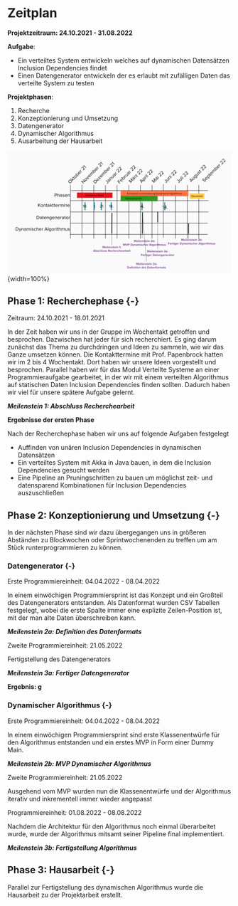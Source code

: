 # Zeitplan

**Projektzeitraum: 24.10.2021 - 31.08.2022**

**Aufgabe**:

- Ein verteiltes System entwickeln welches auf dynamischen Datensätzen Inclusion Dependencies findet
- Einen Datengenerator entwickeln der es erlaubt mit zufälligen Daten das verteilte System zu testen

**Projektphasen**:

1. Recherche
2. Konzeptionierung und Umsetzung
  1. Datengenerator
  2. Dynamischer Algorithmus
3. Ausarbeitung der Hausarbeit

<!--<div style="position:relative; z-index: 100; margin-left: -100px; margin-right: -100px; overflow: visible">-->

![](imgs/Zeitplan.png){width=100%}

<!-- </div>-->

## Phase 1: Recherchephase {-}

Zeitraum: 24.10.2021 - 18.01.2021

In der Zeit haben wir uns in der Gruppe im Wochentakt getroffen und besprochen. Dazwischen hat jeder für sich recherchiert. Es ging darum zunächst das Thema zu durchdringen und Ideen zu sammeln, wie wir das Ganze umsetzen können. Die Kontakttermine mit Prof. Papenbrock hatten wir im 2 bis 4 Wochentakt. Dort haben wir unsere Ideen vorgestellt und besprochen. Parallel haben wir für das Modul Verteilte Systeme an einer Programmieraufgabe gearbeitet, in der wir mit einem verteilten Algorithmus auf statischen Daten Inclusion Dependencies finden sollten. Dadurch haben wir viel für unsere spätere Aufgabe gelernt.

**_Meilenstein 1: Abschluss Recherchearbeit_**

**Ergebnisse der ersten Phase**

Nach der Recherchephase haben wir uns auf folgende Aufgaben festgelegt

- Auffinden von unären Inclusion Dependencies in dynamischen Datensätzen
- Ein verteiltes System mit Akka in Java bauen, in dem die Inclusion Dependencies gesucht werden
- Eine Pipeline an Pruningschritten zu bauen um möglichst zeit- und datensparend Kombinationen für Inclusion Dependencies auszuschließen

## Phase 2: Konzeptionierung und Umsetzung {-}

In der nächsten Phase sind wir dazu übergegangen uns in größeren Abständen zu Blockwochen oder Sprintwochenenden zu treffen um am Stück runterprogrammieren zu können.

### Datengenerator {-}

Erste Programmiereinheit: 04.04.2022 - 08.04.2022

In einem einwöchigen Programmiersprint ist das Konzept und ein Großteil des Datengenerators entstanden. Als Datenformat wurden CSV Tabellen festgelegt, wobei die erste Spalte immer eine explizite Zeilen-Position ist, mit der man alte Daten überschreiben kann.

**_Meilenstein 2a: Definition des Datenformats_**

Zweite Programmiereinheit: 21.05.2022

Fertigstellung des Datengenerators

**_Meilenstein 3a: Fertiger Datengenerator_**

**Ergebnis: g**

### Dynamischer Algorithmus {-}

Erste Programmiereinheit: 04.04.2022 - 08.04.2022

In einem einwöchigen Programmiersprint sind erste Klassenentwürfe für den Algorithmus entstanden und ein erstes MVP in Form einer Dummy Main.

**_Meilenstein 2b: MVP Dynamischer Algorithmus_**

Zweite Programmiereinheit: 21.05.2022

Ausgehend vom MVP wurden nun die Klassenentwürfe und der Algorithmus iterativ und inkrementell immer wieder angepasst

Programmiereinheit: 01.08.2022 - 08.08.2022

Nachdem die Architektur für den Algorithmus noch einmal überarbeitet wurde, wurde der Algorithmus mitsamt seiner Pipeline final implementiert.

**_Meilenstein 3b: Fertigstellung Algorithmus_**

## Phase 3: Hausarbeit {-}

Parallel zur Fertigstellung des dynamischen Algorithmus wurde die Hausarbeit zu der Projektarbeit erstellt.

<!--
Protokolle für Kontakttermine befinden sich im Anhang.
-->
